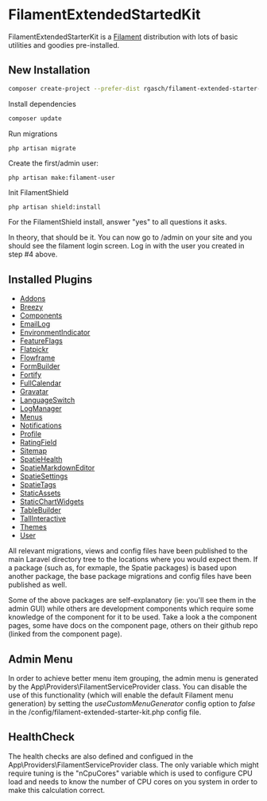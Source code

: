 # FilamentExtendedStartedKit

FilamentExtendedStarterKit is a [Filament](https://filamentphp.com/) distribution with lots 
of basic utilities and goodies pre-installed.

## New Installation

```bash
composer create-project --prefer-dist rgasch/filament-extended-starter-kit FilamentStarterKit
```

Install dependencies

```bash
composer update
```

Run migrations

```bash
php artisan migrate
```

Create the first/admin user:

```
php artisan make:filament-user
```

Init FilamentShield

```
php artisan shield:install
```

For the FilamentShield install, answer "yes" to all questions it asks.

In theory, that should be it. You can now go to /admin on your site and you should see the filament 
login screen. Log in with the user you created in step #4 above. 


## Installed Plugins

- [Addons](https://filamentphp.com/plugins/bezhansalleh-addons)
- [Breezy](https://filamentphp.com/plugins/breezy)
- [Components](https://filamentphp.com/plugins/ralphjsmit-components)
- [EmailLog](https://filamentphp.com/plugins/email-log)
- [EnvironmentIndicator](https://filamentphp.com/plugins/environment-indicator)
- [FeatureFlags](https://filamentphp.com/plugins/feature-flags)
- [Flatpickr](https://filamentphp.com/plugins/flatpickr)
- [Flowframe](https://docs.flowfra.me/docs/laravel-trend)
- [FormBuilder](https://filamentphp.com/docs/2.x/forms/installation)
- [Fortify](https://filamentphp.com/plugins/fortify)
- [FullCalendar](https://filamentphp.com/plugins/filament-fullcalendar)
- [Gravatar](https://filamentphp.com/plugins/gravatar)
- [LanguageSwitch](https://filamentphp.com/plugins/language-switch)
- [LogManager](https://filamentphp.com/plugins/log-manager)
- [Menus](https://filamentphp.com/plugins/menus)
- [Notifications](https://filamentphp.com/docs/2.x/notifications/installation)
- [Profile](https://filamentphp.com/plugins/profile)
- [RatingField](https://filamentphp.com/plugins/rating-field)
- [Sitemap](https://filamentphp.com/plugins/sitemap)
- [SpatieHealth](https://filamentphp.com/plugins/spatie-health)
- [SpatieMarkdownEditor](https://filamentphp.com/plugins/spatie-markdown-editor)
- [SpatieSettings](https://filamentphp.com/plugins/spatie-settings)
- [SpatieTags](https://filamentphp.com/plugins/spatie-tags)
- [StaticAssets](https://filamentphp.com/plugins/static-asset-handler)
- [StaticChartWidgets](https://filamentphp.com/plugins/static-chart-widgets)
- [TableBuilder](https://filamentphp.com/docs/tables)
- [TallInteractive](https://filamentphp.com/plugins/tall-interactive)
- [Themes](https://filamentphp.com/plugins/3x1io-themes)
- [User](https://filamentphp.com/plugins/user-manager)

All relevant migrations, views and config files have been published to the main Laravel 
directory tree to the locations where you would expect them. If a package (such as, for 
exmaple, the Spatie packages) is based upon another package, the base package 
migrations and config files have been published as well. 

Some of the above packages are self-explanatory (ie: you'll see them in the admin GUI)
while others are development components which require some knowledge of the component 
for it to be used. Take a look a the component pages, some have docs on the component 
page, others on their github repo (linked from the component page). 

## Admin Menu

In order to achieve better menu item grouping, the admin menu is generated by the 
App\Providers\FilamentServiceProvider class. You can disable the use of this 
functionality (which will enable the default Filament menu generation) by 
setting the *useCustomMenuGenerator* config option to *false* in the 
/config/filament-extended-starter-kit.php config file.

## HealthCheck

The health checks are also defined and configued in the 
App\Providers\FilamentServiceProvider class. The only variable which might 
require tuning is the "nCpuCores" variable which is used to configure 
CPU load and needs to know the number of CPU cores on you system in order 
to make this calculation correct. 
